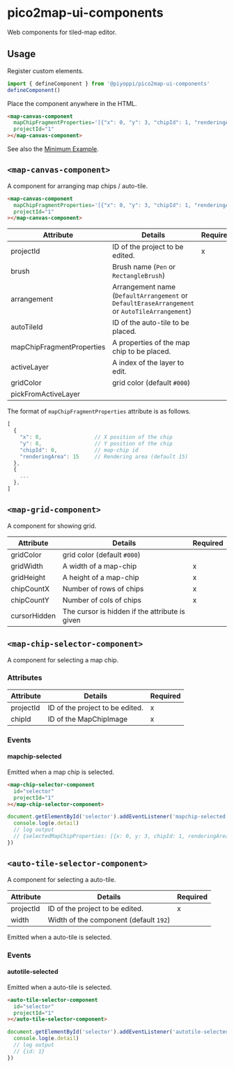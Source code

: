 # pico2map-ui-components

Web components for tiled-map editor.

## Usage

Register custom elements.

```js
import { defineComponent } from '@piyoppi/pico2map-ui-components'
defineComponent()
```

Place the component anywhere in the HTML.

```html
<map-canvas-component
  mapChipFragmentProperties='[{"x": 0, "y": 3, "chipId": 1, "renderingArea": 15}]'
  projectId="1"
></map-canvas-component>
```

See also the [Minimum Example](./packages/map-editor-examples/minimum_example/).

## `<map-canvas-component>`

A component for arranging map chips / auto-tile.

```html
<map-canvas-component
  mapChipFragmentProperties='[{"x": 0, "y": 3, "chipId": 1, "renderingArea": 15}]'
  projectId="1"
></map-canvas-component>
```

| Attribute | Details | Required |
| --- | --- | --- |
| projectId | ID of the project to be edited. | x |
| brush | Brush name (`Pen` or `RectangleBrush`) | |
| arrangement | Arrangement name (`DefaultArrangement` or `DefaultEraseArrangement` or `AutoTileArrangement`) | |
| autoTileId | ID of the auto-tile to be placed. | |
| mapChipFragmentProperties | A properties of the map chip to be placed. | |
| activeLayer | A index of the layer to edit. | |
| gridColor | grid color (default `#000`) | |
| pickFromActiveLayer |  | |

The format of `mapChipFragmentProperties` attribute is as follows.

```js
[
  {
    "x": 0,                 // X position of the chip
    "y": 0,                 // Y position of the chip
    "chipId": 0,            // map-chip id
    "renderingArea": 15     // Rendering area (default 15)
  },
  {
    ...
  },
]
```

## `<map-grid-component>`

A component for showing grid.

| Attribute | Details | Required |
| --- | --- | --- |
| gridColor | grid color (default `#000`) | |
| gridWidth | A width of a map-chip | x |
| gridHeight | A height of a map-chip | x |
| chipCountX | Number of rows of chips | x |
| chipCountY | Number of cols of chips | x |
| cursorHidden | The cursor is hidden if the attribute is given | |


## `<map-chip-selector-component>`

A component for selecting a map chip.

### Attributes

| Attribute | Details | Required |
| --- | --- | --- |
| projectId | ID of the project to be edited. | x |
| chipId | ID of the MapChipImage | x |

### Events

#### mapchip-selected

Emitted when a map chip is selected.

```html
<map-chip-selector-component
  id="selector"
  projectId="1"
></map-chip-selector-component>
```

```js
document.getElementById('selector').addEventListener('mapchip-selected', (e) => {
  console.log(e.detail)
  // log output
  // {selectedMapChipProperties: [{x: 0, y: 3, chipId: 1, renderingArea: 15}]}
})
```


## `<auto-tile-selector-component>`

A component for selecting a auto-tile.

| Attribute | Details | Required |
| --- | --- | --- |
| projectId | ID of the project to be edited. | x |
| width | Width of the component (default `192`) | |

Emitted when a auto-tile is selected.

### Events

#### autotile-selected

Emitted when a auto-tile is selected.

```html
<auto-tile-selector-component
  id="selector"
  projectId="1"
></auto-tile-selector-component>
```

```js
document.getElementById('selector').addEventListener('autotile-selected', (e) => {
  console.log(e.detail)
  // log output
  // {id: 1}
})
```
